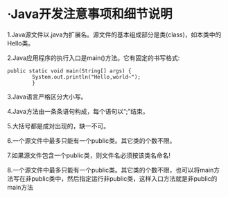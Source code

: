#  ·Java开发注意事项和细节说明



1.Java源文件以.java为扩展名。源文件的基本组成部分是类(class)，如本类中的Hello类。

2.Java应用程序的执行入口是main()方法。它有固定的书写格式:

```
public static void main(String[] args) {
		System.out.println("Hello,world~");
		}
```

3.Java语言严格区分大小写。

4.Java方法由一条条语句构成，每个语句以“;”结束。

5.大括号都是成对出现的，缺一不可。

6.一个源文件中最多只能有一个public类。其它类的个数不限。

7.如果源文件包含一个public类，则文件名必须按该类名命名!

8.一个源文件中最多只能有一个public类。其它类的个数不限，也可以将main方法写在非public类中，然后指定运行非public类，这样入口方法就是非public的main方法
